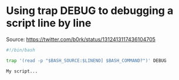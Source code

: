 # Using trap DEBUG to debugging a script line by line

Source: https://twitter.com/b0rk/status/1312413117436104705

```bash
#!/bin/bash

trap '(read -p "$BASH_SOURCE:$LINENO] $BASH_COMMAND?")' DEBUG

My script...
```
